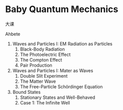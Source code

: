 # Baby Quantum Mechanics

大课

Ahbete

1. Waves and Particles I: EM Radiation as Particles
   1. Black-Body Radiation
   2. The Photoelectric Effect
   3. The Compton Effect
   4. Pair Production
2. Waves and Particles I: Mater as Waves
   1. Double Slit Experiment
   2. The Matter Wave
   3. The Free-Particle Schördinger Equation
3. Bound States
   1. Stationary States and Well-Behaved
   2. Case 1: The Infinite Well

